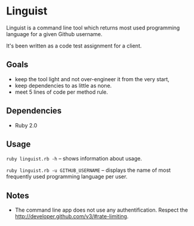 # Linguist #

Linguist is a command line tool which returns most used programming language for a given Github username.

It's been written as a code test assignment for a client.

## Goals ##

  - keep the tool light and not over-engineer it from the very start,
  - keep dependencies to as little as none.
  - meet 5 lines of code per method rule.

## Dependencies ##

  - Ruby 2.0

## Usage  ##

  `ruby linguist.rb -h` – shows information about usage.

  `ruby linguist.rb -u GITHUB_USERNAME` – displays the name of most frequently used programming language per user.

## Notes ##

- The command line app does not use any authentification. Respect the http://developer.github.com/v3/#rate-limiting.
